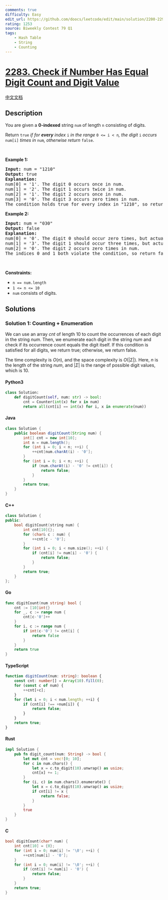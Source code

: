 ```yaml
---
comments: true
difficulty: Easy
edit_url: https://github.com/doocs/leetcode/edit/main/solution/2200-2299/2283.Check%20if%20Number%20Has%20Equal%20Digit%20Count%20and%20Digit%20Value/README_EN.md
rating: 1253
source: Biweekly Contest 79 Q1
tags:
    - Hash Table
    - String
    - Counting
---
```


<!-- problem:start -->

# [2283. Check if Number Has Equal Digit Count and Digit Value](https://leetcode.com/problems/check-if-number-has-equal-digit-count-and-digit-value)

[中文文档](/solution/2200-2299/2283.Check%20if%20Number%20Has%20Equal%20Digit%20Count%20and%20Digit%20Value/README.md)

## Description

<!-- description:start -->

<p>You are given a <strong>0-indexed</strong> string <code>num</code> of length <code>n</code> consisting of digits.</p>

<p>Return <code>true</code> <em>if for <strong>every</strong> index </em><code>i</code><em> in the range </em><code>0 &lt;= i &lt; n</code><em>, the digit </em><code>i</code><em> occurs </em><code>num[i]</code><em> times in </em><code>num</code><em>, otherwise return </em><code>false</code>.</p>

<p>&nbsp;</p>
<p><strong class="example">Example 1:</strong></p>

<pre>
<strong>Input:</strong> num = &quot;1210&quot;
<strong>Output:</strong> true
<strong>Explanation:</strong>
num[0] = &#39;1&#39;. The digit 0 occurs once in num.
num[1] = &#39;2&#39;. The digit 1 occurs twice in num.
num[2] = &#39;1&#39;. The digit 2 occurs once in num.
num[3] = &#39;0&#39;. The digit 3 occurs zero times in num.
The condition holds true for every index in &quot;1210&quot;, so return true.
</pre>

<p><strong class="example">Example 2:</strong></p>

<pre>
<strong>Input:</strong> num = &quot;030&quot;
<strong>Output:</strong> false
<strong>Explanation:</strong>
num[0] = &#39;0&#39;. The digit 0 should occur zero times, but actually occurs twice in num.
num[1] = &#39;3&#39;. The digit 1 should occur three times, but actually occurs zero times in num.
num[2] = &#39;0&#39;. The digit 2 occurs zero times in num.
The indices 0 and 1 both violate the condition, so return false.
</pre>

<p>&nbsp;</p>
<p><strong>Constraints:</strong></p>

<ul>
	<li><code>n == num.length</code></li>
	<li><code>1 &lt;= n &lt;= 10</code></li>
	<li><code>num</code> consists of digits.</li>
</ul>

<!-- description:end -->

## Solutions

<!-- solution:start -->

### Solution 1: Counting + Enumeration

We can use an array $\textit{cnt}$ of length $10$ to count the occurrences of each digit in the string $\textit{num}$. Then, we enumerate each digit in the string $\textit{num}$ and check if its occurrence count equals the digit itself. If this condition is satisfied for all digits, we return $\text{true}$; otherwise, we return $\text{false}$.

The time complexity is $O(n)$, and the space complexity is $O(|\Sigma|)$. Here, $n$ is the length of the string $\textit{num}$, and $|\Sigma|$ is the range of possible digit values, which is $10$.

<!-- tabs:start -->

#### Python3

```python
class Solution:
    def digitCount(self, num: str) -> bool:
        cnt = Counter(int(x) for x in num)
        return all(cnt[i] == int(x) for i, x in enumerate(num))
```

#### Java

```java
class Solution {
    public boolean digitCount(String num) {
        int[] cnt = new int[10];
        int n = num.length();
        for (int i = 0; i < n; ++i) {
            ++cnt[num.charAt(i) - '0'];
        }
        for (int i = 0; i < n; ++i) {
            if (num.charAt(i) - '0' != cnt[i]) {
                return false;
            }
        }
        return true;
    }
}
```

#### C++

```cpp
class Solution {
public:
    bool digitCount(string num) {
        int cnt[10]{};
        for (char& c : num) {
            ++cnt[c - '0'];
        }
        for (int i = 0; i < num.size(); ++i) {
            if (cnt[i] != num[i] - '0') {
                return false;
            }
        }
        return true;
    }
};
```

#### Go

```go
func digitCount(num string) bool {
	cnt := [10]int{}
	for _, c := range num {
		cnt[c-'0']++
	}
	for i, c := range num {
		if int(c-'0') != cnt[i] {
			return false
		}
	}
	return true
}
```

#### TypeScript

```ts
function digitCount(num: string): boolean {
    const cnt: number[] = Array(10).fill(0);
    for (const c of num) {
        ++cnt[+c];
    }
    for (let i = 0; i < num.length; ++i) {
        if (cnt[i] !== +num[i]) {
            return false;
        }
    }
    return true;
}
```

#### Rust

```rust
impl Solution {
    pub fn digit_count(num: String) -> bool {
        let mut cnt = vec![0; 10];
        for c in num.chars() {
            let x = c.to_digit(10).unwrap() as usize;
            cnt[x] += 1;
        }
        for (i, c) in num.chars().enumerate() {
            let x = c.to_digit(10).unwrap() as usize;
            if cnt[i] != x {
                return false;
            }
        }
        true
    }
}
```

#### C

```c
bool digitCount(char* num) {
    int cnt[10] = {0};
    for (int i = 0; num[i] != '\0'; ++i) {
        ++cnt[num[i] - '0'];
    }
    for (int i = 0; num[i] != '\0'; ++i) {
        if (cnt[i] != num[i] - '0') {
            return false;
        }
    }
    return true;
}
```

<!-- tabs:end -->

<!-- solution:end -->

<!-- problem:end -->

